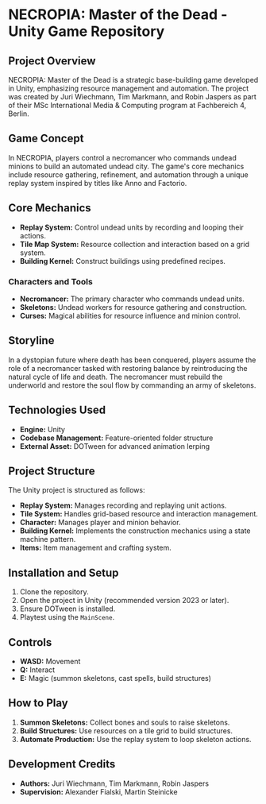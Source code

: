 # NECROPIA: Master of the Dead - Unity Game Repository

## Project Overview
NECROPIA: Master of the Dead is a strategic base-building game developed in Unity, emphasizing resource management and automation. The project was created by Juri Wiechmann, Tim Markmann, and Robin Jaspers as part of their MSc International Media & Computing program at Fachbereich 4, Berlin.

## Game Concept
In NECROPIA, players control a necromancer who commands undead minions to build an automated undead city. The game's core mechanics include resource gathering, refinement, and automation through a unique replay system inspired by titles like Anno and Factorio.

## Core Mechanics
- **Replay System:** Control undead units by recording and looping their actions.
- **Tile Map System:** Resource collection and interaction based on a grid system.
- **Building Kernel:** Construct buildings using predefined recipes.

### Characters and Tools
- **Necromancer:** The primary character who commands undead units.
- **Skeletons:** Undead workers for resource gathering and construction.
- **Curses:** Magical abilities for resource influence and minion control.

## Storyline
In a dystopian future where death has been conquered, players assume the role of a necromancer tasked with restoring balance by reintroducing the natural cycle of life and death. The necromancer must rebuild the underworld and restore the soul flow by commanding an army of skeletons.

## Technologies Used
- **Engine:** Unity
- **Codebase Management:** Feature-oriented folder structure
- **External Asset:** DOTween for advanced animation lerping

## Project Structure
The Unity project is structured as follows:
- **Replay System:** Manages recording and replaying unit actions.
- **Tile System:** Handles grid-based resource and interaction management.
- **Character:** Manages player and minion behavior.
- **Building Kernel:** Implements the construction mechanics using a state machine pattern.
- **Items:** Item management and crafting system.

## Installation and Setup
1. Clone the repository.
2. Open the project in Unity (recommended version 2023 or later).
3. Ensure DOTween is installed.
4. Playtest using the `MainScene`.

## Controls
- **WASD:** Movement
- **Q:** Interact
- **E:** Magic (summon skeletons, cast spells, build structures)

## How to Play
1. **Summon Skeletons:** Collect bones and souls to raise skeletons.
2. **Build Structures:** Use resources on a tile grid to build structures.
3. **Automate Production:** Use the replay system to loop skeleton actions.

## Development Credits
- **Authors:** Juri Wiechmann, Tim Markmann, Robin Jaspers
- **Supervision:** Alexander Fialski, Martin Steinicke
